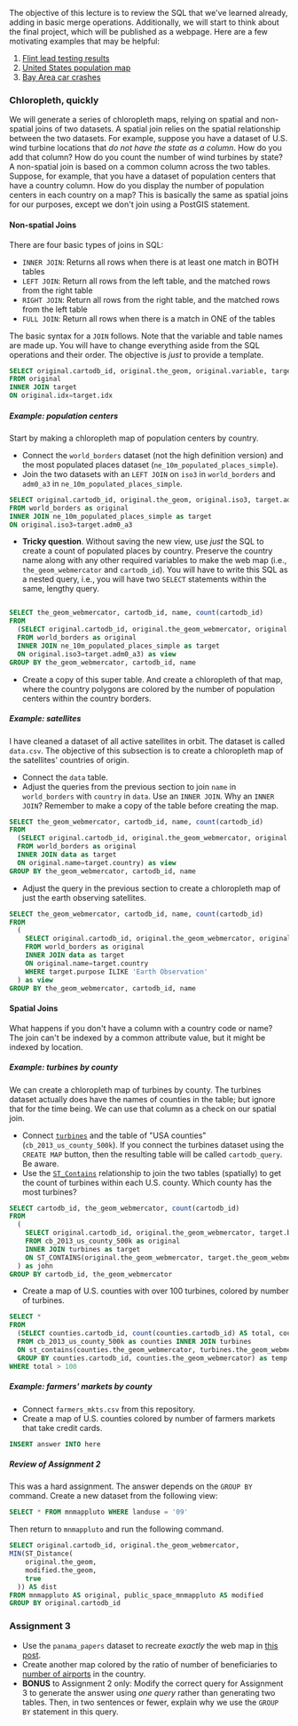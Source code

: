 The objective of this lecture is to review the SQL that we've learned already, adding in basic merge operations. Additionally, we will start to think about the final project, which will be published as a webpage.  Here are a few motivating examples that may be helpful:

1. [Flint lead testing results](http://michiganradio.org/post/map-take-closer-look-flint-lead-testing-results#stream/0)
2. [United States population map](https://observatory.cartodb.com/viz/582f22f2-d682-11e5-a3bd-0ecfd53eb7d3/embed_map)
3. [Bay Area car crashes](https://team.cartodb.com/u/mamataakella/viz/322d015a-e9fb-11e5-b482-0e31c9be1b51/embed_map)

### Chloropleth, quickly

We will generate a series of chloropleth maps, relying on spatial and non-spatial joins of two datasets.  A spatial join relies on the spatial relationship between the two datasets.  For example, suppose you have a dataset of U.S. wind turbine locations that *do not have the state as a column*.  How do you add that column?  How do you count the number of wind turbines by state?  A non-spatial join is based on a common column across the two tables.  Suppose, for example, that you have a dataset of population centers that have a country column.  How do you display the number of population centers in each country on a map?  This is basically the same as spatial joins for our purposes, except we don't join using a PostGIS statement.  

#### Non-spatial Joins

There are four basic types of joins in SQL:

- `INNER JOIN`: Returns all rows when there is at least one match in BOTH tables
- `LEFT JOIN`: Return all rows from the left table, and the matched rows from the right table
- `RIGHT JOIN`: Return all rows from the right table, and the matched rows from the left table
- `FULL JOIN`: Return all rows when there is a match in ONE of the tables

The basic syntax for a `JOIN` follows.  Note that the variable and table names are made up.  You will have to change everything aside from the SQL operations and their order.  The objective is *just* to provide a template.

```sql
SELECT original.cartodb_id, original.the_geom, original.variable, target.variable
FROM original
INNER JOIN target
ON original.idx=target.idx
```

##### Example: population centers

Start by making a chloropleth map of population centers by country.

- Connect the `world_borders` dataset (not the high definition version) and the most populated places dataset (`ne_10m_populated_places_simple`).
- Join the two datasets with an `LEFT JOIN` on `iso3` in `world_borders` and `adm0_a3` in `ne_10m_populated_places_simple`.

```sql
SELECT original.cartodb_id, original.the_geom, original.iso3, target.adm1name
FROM world_borders as original
INNER JOIN ne_10m_populated_places_simple as target
ON original.iso3=target.adm0_a3
```

- **Tricky question**.  Without saving the new view, use *just* the SQL to create a count of populated places by country.  Preserve the country name along with any other required variables to make the web map (i.e., `the_geom_webmercator` and `cartodb_id`).  You will have to write this SQL as a nested query, i.e., you will have two `SELECT` statements within the same, lengthy query.

```sql

SELECT the_geom_webmercator, cartodb_id, name, count(cartodb_id)
FROM
  (SELECT original.cartodb_id, original.the_geom_webmercator, original.name, original.iso3, target.adm1name
  FROM world_borders as original
  INNER JOIN ne_10m_populated_places_simple as target
  ON original.iso3=target.adm0_a3) as view
GROUP BY the_geom_webmercator, cartodb_id, name
```

- Create a copy of this super table.  And create a chloropleth of that map, where the country polygons are colored by the number of population centers within the country borders.

##### Example: satellites

I have cleaned a dataset of all active satellites in orbit.  The dataset is called `data.csv`.  The objective of this subsection is to create a chloropleth map of the satellites' countries of origin.

- Connect the `data` table.
- Adjust the queries from the previous section to join `name` in `world_borders` with `country` in `data`.  Use an `INNER JOIN`.  Why an `INNER JOIN`?  Remember to make a copy of the table before creating the map.  

```sql
SELECT the_geom_webmercator, cartodb_id, name, count(cartodb_id)
FROM
  (SELECT original.cartodb_id, original.the_geom_webmercator, original.name, original.iso3, target.country
  FROM world_borders as original
  INNER JOIN data as target
  ON original.name=target.country) as view
GROUP BY the_geom_webmercator, cartodb_id, name
```

- Adjust the query in the previous section to create a chloropleth map of just the earth observing satellites.  

```sql
SELECT the_geom_webmercator, cartodb_id, name, count(cartodb_id)
FROM
  (
    SELECT original.cartodb_id, original.the_geom_webmercator, original.name, original.iso3, target.country
    FROM world_borders as original
    INNER JOIN data as target
    ON original.name=target.country
    WHERE target.purpose ILIKE 'Earth Observation'
  ) as view
GROUP BY the_geom_webmercator, cartodb_id, name
```

#### Spatial Joins

What happens if you don't have a column with a country code or name?  The join can't be indexed by a common attribute value, but it might be indexed by location.  

##### Example: turbines by county

We can create a chloropleth map of turbines by county.  The turbines dataset actually does have the names of counties in the table; but ignore that for the time being.  We can use that column as a check on our spatial join.

- Connect [`turbines`](https://dangeorge.carto.com/dataset/turbines) and the table of "USA counties" (`cb_2013_us_county_500k`).  If you connect the turbines dataset using the `CREATE MAP` button, then the resulting table will be called `cartodb_query`.  Be aware.
- Use the [`ST_Contains`](http://postgis.net/docs/manual-1.4/ST_Contains.html) relationship to join the two tables (spatially) to get the count of turbines within each U.S. county.  Which county has the most turbines?

```sql
SELECT cartodb_id, the_geom_webmercator, count(cartodb_id)
FROM 
  (
    SELECT original.cartodb_id, original.the_geom_webmercator, target.blade_l
    FROM cb_2013_us_county_500k as original
    INNER JOIN turbines as target
    ON ST_CONTAINS(original.the_geom_webmercator, target.the_geom_webmercator)
  ) as john
GROUP BY cartodb_id, the_geom_webmercator
```

- Create a map of U.S. counties with over 100 turbines, colored by number of turbines.

```sql
SELECT *
FROM 
  (SELECT counties.cartodb_id, count(counties.cartodb_id) AS total, counties.the_geom_webmercator
  FROM cb_2013_us_county_500k as counties INNER JOIN turbines 
  ON st_contains(counties.the_geom_webmercator, turbines.the_geom_webmercator) 
  GROUP BY counties.cartodb_id, counties.the_geom_webmercator) as temp
WHERE total > 100
```

##### Example: farmers' markets by county

- Connect `farmers_mkts.csv` from this repository.
- Create a map of U.S. counties colored by number of farmers markets that take credit cards.

```sql
INSERT answer INTO here
```

##### Review of Assignment 2

This was a hard assignment.  The answer depends on the `GROUP BY` command.  Create a new dataset from the following view:

```sql
SELECT * FROM mnmappluto WHERE landuse = '09'
```

Then return to `mnmappluto` and run the following command.

```sql
SELECT original.cartodb_id, original.the_geom_webmercator,
MIN(ST_Distance(
    original.the_geom, 
    modified.the_geom,
    true
  )) AS dist 
FROM mnmappluto AS original, public_space_mnmappluto AS modified
GROUP BY original.cartodb_id
```

### Assignment 3

- Use the `panama_papers` dataset to recreate *exactly* the web map in [this post](https://www.cgdev.org/blog/panama-papers-and-correlates-hidden-activity).  
- Create another map colored by the ratio of number of beneficiaries to [number of airports](https://dangeorge.carto.com/tables/ne_10m_airports/public) in the country.
- **BONUS** to Assignment 2 only: Modify the correct query for Assignment 3 to generate the answer using *one query* rather than generating two tables. Then, in two sentences or fewer, explain why we use the `GROUP BY` statement in this query.
